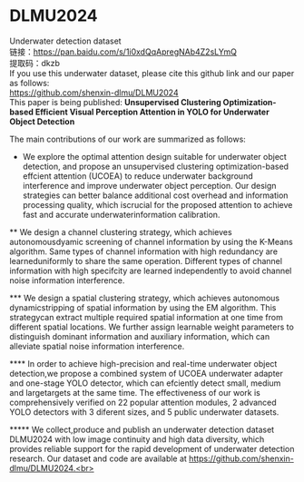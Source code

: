 # DLMU2024
Underwater detection dataset <br>
链接：https://pan.baidu.com/s/1i0xdQqApregNAb4Z2sLYmQ <br>
提取码：dkzb <br>
If you use this underwater dataset, please cite this github link and our paper as follows: <br>
https://github.com/shenxin-dlmu/DLMU2024 <br>
This paper is being published: **Unsupervised Clustering Optimization-based Efficient Visual Perception Attention in YOLO for Underwater Object Detection**<br>

The main contributions of our work are summarized as follows:<br>

* We explore the optimal attention design suitable for underwater object detection, and propose an unsupervised clustering optimization-based effcient attention (UCOEA) to reduce underwater background interference and improve underwater object perception. Our design strategies can better balance additional cost overhead and information processing quality, which iscrucial for the proposed attention to achieve fast and accurate underwaterinformation calibration.<br>

** We design a channel clustering strategy, which achieves autonomousdyamic screening of channel information by using the K-Means algorithm. Same types of channel information with high redundancy are learneduniformly to share the same operation. Different types of channel information with high specifcity are learned independently to avoid channel noise information interference.<br>

*** We design a spatial clustering strategy, which achieves autonomous dynamicstripping of spatial information by using the EM algorithm. This strategycan extract multiple required spatial information at one time from different spatial locations. We further assign learnable weight parameters to distinguish dominant information and auxiliary information, which can alleviate spatial noise information interference.<br>

**** In order to achieve high-precision and real-time underwater object detection,we propose a combined system of UCOEA underwater adapter and one-stage YOLO detector, which can efciently detect small, medium and largetargets at the same time. The effectiveness of our work is comprehensively verified on 22 popular attention modules, 2 advanced YOLO detectors with 3 diferent sizes, and 5 public underwater datasets.<br>

***** We collect,produce and publish an underwater detection dataset DLMU2024 with low image continuity and high data diversity, which provides reliable support for the rapid development of underwater detection research. Our dataset and code are available at https://github.com/shenxin-dlmu/DLMU2024.<br>

